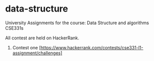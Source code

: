 # data-structure
University Assignments for the course: Data Structure and algorithms CSE331s 

All contest are held on HackerRank. 

1. Contest one [https://www.hackerrank.com/contests/cse331-l1-assignment/challenges]
